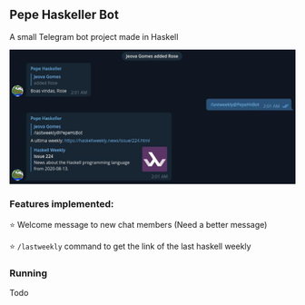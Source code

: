 ## Pepe Haskeller Bot

A small Telegram bot project made in Haskell

<div align="center">
    <img src="./demo.jpg" />
</div>

### Features implemented:

⭐ Welcome message to new chat members (Need a better message)

⭐ `/lastweekly` command to get the link of the last haskell weekly

### Running

Todo


